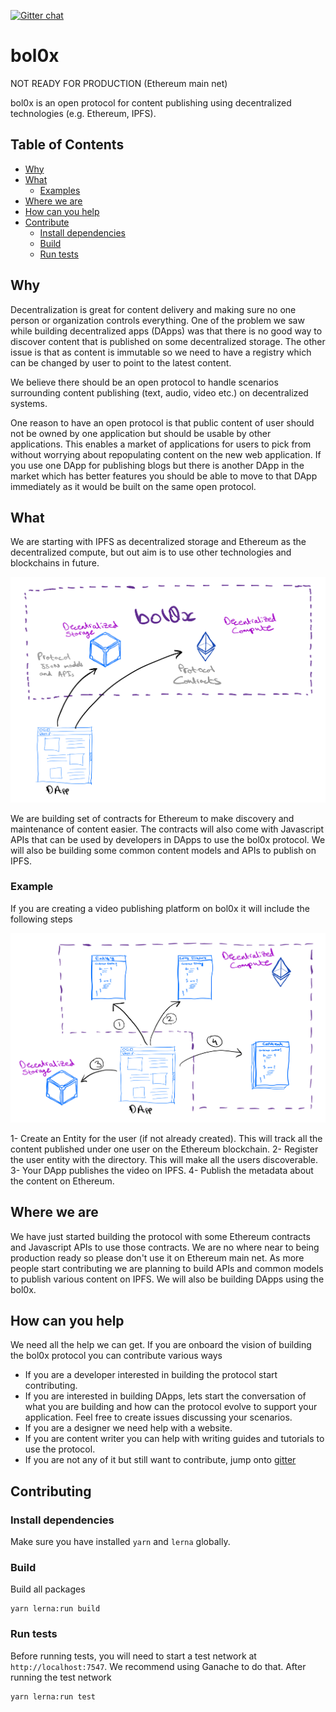 [![Gitter chat](https://badges.gitter.im/bol0x.png)](https://gitter.im/bol0x/Lobby)

bol0x
=====

NOT READY FOR PRODUCTION (Ethereum main net)

bol0x is an open protocol for content publishing using decentralized technologies (e.g. Ethereum, IPFS).

## Table of Contents

- [Why](#why)
- [What](#what)
  - [Examples](#examples)
- [Where we are](#where-we-are)
- [How can you help](#how-can-you-help)
- [Contribute](#contribute)
	- [Install dependencies](#install-dependencies)
	- [Build](#build)
	- [Run tests](#run-tests)

## Why
Decentralization is great for content delivery and making sure no one person or organization controls everything. One of the problem we saw while building decentralized apps (DApps) was that there is no good way to discover content that is published on some decentralized storage. The other issue is that as content is immutable so we need to have a registry which can be changed by user to point to the latest content.

We believe there should be an open protocol to handle scenarios surrounding content publishing (text, audio, video etc.) on decentralized systems.

One reason to have an open protocol is that public content of user should not be owned by one application but should be usable by other applications. This enables a market of applications for users to pick from without worrying about repopulating content on the new web application. If you use one DApp for publishing blogs but there is another DApp in the market which has better features you should be able to move to that DApp immediately as it would be built on the same open protocol.

## What
We are starting with IPFS as decentralized storage and Ethereum as the decentralized compute, but out aim is to use other technologies and blockchains in future.

![What is bol0x](https://raw.githubusercontent.com/bol0x/bol0x/master/packages/website/assets/images/what_bol0x.jpg)

We are building set of contracts for Ethereum to make discovery and maintenance of content easier. The contracts will also come with Javascript APIs that can be used by developers in DApps to use the bol0x protocol. We will also be building some common content models and APIs to publish on IPFS.

### Example
If you are creating a video publishing platform on bol0x it will include the following steps

![Example dapp using bol0x](https://raw.githubusercontent.com/bol0x/bol0x/master/packages/website/assets/images/example_bol0x.jpg)

1- Create an Entity for the user (if not already created). This will track all the content published under one user on the Ethereum blockchain.
2- Register the user entity with the directory. This will make all the users discoverable.
3- Your DApp publishes the video on IPFS.
4- Publish the metadata about the content on Ethereum.

## Where we are
We have just started building the protocol with some Ethereum contracts and Javascript APIs to use those contracts. We are no where near to being production ready so please don't use it on Ethereum main net. 
As more people start contributing we are planning to build APIs and common models to publish various content on IPFS. We will also be building DApps using the bol0x.

## How can you help
We need all the help we can get. If you are onboard the vision of building the bol0x protocol you can contribute various ways

* If you are a developer interested in building the protocol start contributing.
* If you are interested in building DApps, lets start the conversation of what you are building and how can the protocol evolve to support your application. Feel free to create issues discussing your scenarios.
* If you are a designer we need help with a website.
* If you are content writer you can help with writing guides and tutorials to use the protocol.
* If you are not any of it but still want to contribute, jump onto [gitter](https://gitter.im/bol0x/Lobby)

## Contributing

### Install dependencies
Make sure you have installed `yarn` and `lerna` globally.

### Build
Build all packages
```
yarn lerna:run build
```

### Run tests
Before running tests, you will need to start a test network at `http://localhost:7547`. We recommend using Ganache to do that. After running the test network

```
yarn lerna:run test
```